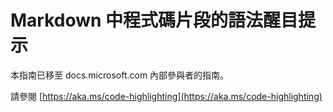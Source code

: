 # <a name="syntax-highlighting-for-code-snippets-in-markdown"></a>Markdown 中程式碼片段的語法醒目提示

本指南已移至 docs.microsoft.com 內部參與者的指南。

請參閱 [https://aka.ms/code-highlighting](https://aka.ms/code-highlighting)
